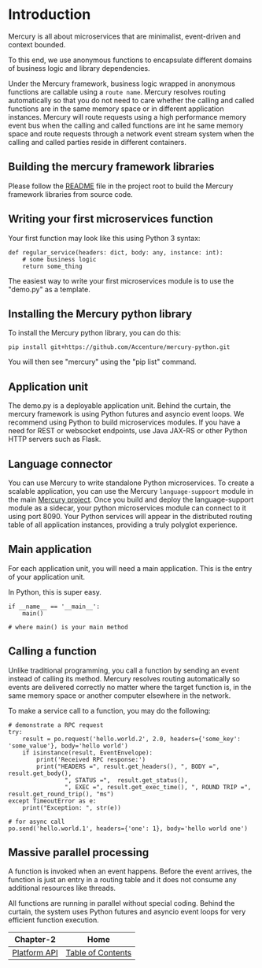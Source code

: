 # Introduction

Mercury is all about microservices that are minimalist, event-driven and context bounded.

To this end, we use anonymous functions to encapsulate different domains of business logic and library dependencies.

Under the Mercury framework, business logic wrapped in anonymous functions are callable using a `route name`. Mercury resolves routing automatically so that you do not need to care whether the calling and called functions are in the same memory space or in different application instances. Mercury will route requests using a high performance memory event bus when the calling and called functions are int he same memory space and route requests through a network event stream system when the calling and called parties reside in different containers.

## Building the mercury framework libraries

Please follow the [README](../../README.md) file in the project root to build the Mercury framework libraries from source code.

## Writing your first microservices function

Your first function may look like this using Python 3 syntax:
```
def regular_service(headers: dict, body: any, instance: int):
    # some business logic
    return some_thing
```

The easiest way to write your first microservices module is to use the "demo.py" as a template.

## Installing the Mercury python library

To install the Mercury python library, you can do this:

```
pip install git+https://github.com/Accenture/mercury-python.git
```

You will then see "mercury" using the "pip list" command.


## Application unit

The demo.py is a deployable application unit. Behind the curtain, the mercury framework is using Python futures and asyncio event loops. We recommend using Python to build microservices modules. If you have a need for REST or websocket endpoints, use Java JAX-RS or other Python HTTP servers such as Flask.

## Language connector

You can use Mercury to write standalone Python microservices. To create a scalable application, you can use the Mercury `language-suppoort` module in the main [Mercury project](https://github.com/Accenture/mercury/tree/master/language-packs/language-support). Once you build and deploy the language-support module as a sidecar, your python microservices module can connect to it using port 8090. Your Python services will appear in the distributed routing table of all application instances, providing a truly polyglot experience.

## Main application

For each application unit, you will need a main application. This is the entry of your application unit.

In Python, this is super easy.
```
if __name__ == '__main__':
    main()

# where main() is your main method
```

## Calling a function

Unlike traditional programming, you call a function by sending an event instead of calling its method. Mercury resolves routing automatically so events are delivered correctly no matter where the target function is, in the same memory space or another computer elsewhere in the network.

To make a service call to a function, you may do the following:
```
# demonstrate a RPC request
try:
    result = po.request('hello.world.2', 2.0, headers={'some_key': 'some_value'}, body='hello world')
    if isinstance(result, EventEnvelope):
        print('Received RPC response:')
        print("HEADERS =", result.get_headers(), ", BODY =", result.get_body(),
                ", STATUS =",  result.get_status(),
                ", EXEC =", result.get_exec_time(), ", ROUND TRIP =", result.get_round_trip(), "ms")
except TimeoutError as e:
    print("Exception: ", str(e))

# for async call
po.send('hello.world.1', headers={'one': 1}, body='hello world one')
```

## Massive parallel processing

A function is invoked when an event happens. Before the event arrives, the function is just an entry in a routing table and it does not consume any additional resources like threads.

All functions are running in parallel without special coding. Behind the curtain, the system uses Python futures and asyncio event loops for very efficient function execution.


| Chapter-2                           | Home                                     |
| :----------------------------------:|:----------------------------------------:|
| [Platform API](CHAPTER-2.md)        | [Table of Contents](TABLE-OF-CONTENTS.md)|


